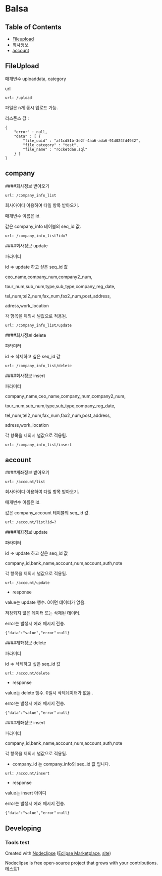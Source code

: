 

# Balsa

## Table of Contents
- [Fileupload](#Fileupload)
- [회사정보](#company)
- [account](#account)

## FileUpload
매개변수 uploaddata, category

url
```
url: /upload
```

파일은 n개 동시 업로드 가능.

리스폰스 값 :
```
{
	"error" : null,
	"data" : [ {
		"file_uuid" : "af1cd51b-3e2f-4aa6-ada6-91d024fd4932",
		"file_category" : "test",
		"file_name" : "rocketdan.sql"
	} ]
}
```

## company
####회사정보 받아오기
```
url: /company_info_list
```
회사아이디 이용하여 다일 항목 받아오기.

매개변수 이름은 id.

값은 company_info 테이블의 seq_id 값.
```
url: /company_info_list?id=?
```

####회사정보 update

파라미터 

id => update 하고 싶은 seq_id 값 


ceo_name,company_num,company2_num,

tour_num,sub_num,type,sub_type,company_reg_date,

tel_num,tel2_num,fax_num,fax2_num,post_address,

adress,work_location

각 항목을 제외시 널값으로 적용됨.


```
url: /company_info_list/update
```

####회사정보 delete

파라미터

id => 삭제하고 싶은 seq_id 값 

```
url: /company_info_list/delete
```

####회사정보 insert

파라미터 

company_name,ceo_name,company_num,company2_num,

tour_num,sub_num,type,sub_type,company_reg_date,

tel_num,tel2_num,fax_num,fax2_num,post_address,

adress,work_location

각 항목을 제외시 널값으로 적용됨.

```
url: /company_info_list/insert
```

## account
####계좌정보 받아오기
```
url: /account/list
```
회사아이디 이용하여 다일 항목 받아오기.

매개변수 이름은 id.

값은 company_account 테이블의 seq_id 값.
```
url: /account/list?id=?
```

####계좌정보 update

파라미터 

id => update 하고 싶은 seq_id 값 


company_id,bank_name,account_num,account_auth,note

각 항목을 제외시 널값으로 적용됨.


```
url: /account/update
```

- response

value는 update 행수. 0이면 데이터가 없음.

저장되지 않은 데이터 또는 삭제된 데이터.

error는 발생시 에러 메시지 전송. 
```
{"data":"value","error":null}
```

####계좌정보 delete

파라미터

id => 삭제하고 싶은 seq_id 값 

```
url: /account/delete
```

- response

value는 delete 행수. 0일시 삭제데이터가 없음 .

error는 발생시 에러 메시지 전송. 
```
{"data":"value","error":null}
```

####계좌정보 insert

파라미터 

company_id,bank_name,account_num,account_auth,note

각 항목을 제외시 널값으로 적용됨.
- company_id 는 company_info의 seq_id 값 입니다.

```
url: /account/insert
```

- response

value는 insert 아이디

error는 발생시 에러 메시지 전송. 
```
{"data":"value","error":null}
```



## Developing



### Tools test

Created with [Nodeclipse](https://github.com/Nodeclipse/nodeclipse-1)
 ([Eclipse Marketplace](http://marketplace.eclipse.org/content/nodeclipse), [site](http://www.nodeclipse.org))   

Nodeclipse is free open-source project that grows with your contributions.
테스트1